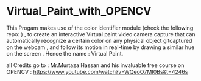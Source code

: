 # Virtual_Paint_with_OPENCV
This Progam makes use of the color identifier module (check the following repo:  ) , to create an interactive Virtual paint video camera capture
that can automatically recognize a certain color on any physical object gitcaptured on the webcam , and follow its motion in real-time
by drawing a similar hue on the screen . Hence the name : Virtual Paint.

all Credits go to : Mr.Murtaza Hassan and his invaluable free course on OPENCV : https://www.youtube.com/watch?v=WQeoO7MI0Bs&t=4246s

